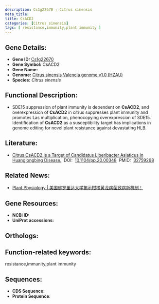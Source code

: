 ```yaml
---
description: Cs1g22670 ; Citrus sinensis
meta_title:
title: CsACD2
categories: [Citrus sinensis]
tags: [ resistance,immunity,plant immunity ]
---
```


## Gene Details:
- **Gene ID:**	[Cs1g22670]()
- **Gene Symbol:** CsACD2
- **Gene Name:** 
- **Genome:** [Citrus sinensis Valencia genome v1.0 (HZAU)]()
- **Species:** *Citrus sinensis*

## Functional Description:
   - SDE15 suppression of plant immunity is dependent on **CsACD2**, and overexpression of **CsACD2** in citrus suppresses plant immunity and promotes Las multiplication, phenocopying overexpression of SDE15. Identification of **CsACD2** as a susceptibility target has implications in genome editing for novel plant resistance against devastating HLB.

## Literature:
   - [Citrus CsACD2 Is a Target of Candidatus Liberibacter Asiaticus in Huanglongbing Disease.]( https://academic.oup.com/plphys/article/184/2/792/6117897?login=true#237533824)&nbsp;&nbsp;DOI:&nbsp;&nbsp;[10.1104/pp.20.00348](https://academic.oup.com/plphys/article/184/2/792/6117897?login=true#237533824)&nbsp;&nbsp;PMID:&nbsp;&nbsp;[32759268](https://pubmed.ncbi.nlm.nih.gov/32759268/)

## Related News:
   - [Plant Physiology | 美国佛罗里达大学揭示柑橘黄龙病菌致病新机制！](https://mp.weixin.qq.com/s?__biz=Mzg3MDEwNDEyMg==&mid=2247493916&idx=2&sn=34b264220413dd525bcb8386b01dddd5&chksm=ce904449f9e7cd5fcf916e8e785700b1a4e2e622c1a603cab711467e11cd368fc2b407741cc7&scene=27#wechat_redirect)

## Gene Resources:
- **NCBI ID:** [](https://www.ncbi.nlm.nih.gov/gene/?term=)
- **UniProt accessions:** [](https://www.uniprot.org/uniprotkb//entry)

## Orthologs:


## Function-related keywords:
resistance,immunity,plant immunity

## Sequences:
- **CDS Sequence:**
- **Protein Sequence:**
